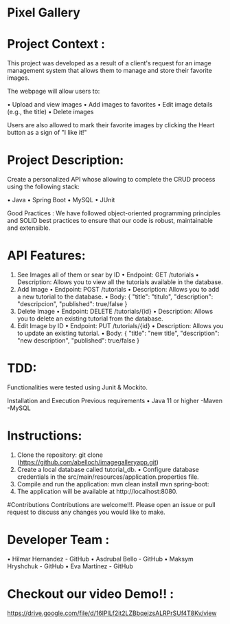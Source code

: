 # Pixel Gallery 

# Project Context :
This project was developed as a result of a client's request for an image management system that allows them to manage and store their favorite images.

The webpage will allow users to: 

•	Upload and view images
•	Add images to favorites
•	Edit image details (e.g., the title)
•	Delete images

Users are also allowed to mark their favorite images by clicking the Heart button as a sign of "I like it!"

# Project Description:

Create a personalized API whose allowing to complete the CRUD process using the following stack:

•	Java
•	Spring Boot
•	MySQL
•	JUnit


Good Practices : We have followed object-oriented programming principles and SOLID best practices to ensure that our code is robust, maintainable and extensible.



#  API Features:

1.	See Images all of them or sear by ID
•	Endpoint: GET /tutorials
•	Description: Allows you to view all the tutorials available in the database.
2.	Add Image
•	Endpoint: POST /tutorials
•	Description: Allows you to add a new tutorial to the database.
•	Body: { "title": "titulo", "description": "descripcion", "published": true/false }
3.	Delete Image
•	Endpoint: DELETE /tutorials/{id}
•	Description: Allows you to delete an existing tutorial from the database.
4.	Edit Image by ID
•	Endpoint: PUT /tutorials/{id}
•	Description: Allows you to update an existing tutorial.
•	Body: { "title": "new title", "description": "new description", "published": true/false }

# TDD:
Functionalities were tested using Junit & Mockito.

Installation and Execution
Previous requirements
•	Java 11 or higher -Maven -MySQL


# Instructions:

1.	Clone the repository:
git clone (https://github.com/abelloch/imagegalleryapp.git)
2.	Create a  local database called tutorial_db.
•	Configure database credentials in the src/main/resources/application.properties file.
3.	Compile and run the application:
mvn clean install
mvn spring-boot:
4.	The application will be available at http://localhost:8080.


#Contributions
Contributions are welcome!!!. Please open an issue or pull request to discuss any changes you would like to make.

# Developer Team : 

•	Hilmar Hernandez - GitHub
•	Asdrubal Bello - GitHub
•	Maksym Hryshchuk - GitHub
•	Eva Martínez - GitHub

# Checkout our video Demo!! :

https://drive.google.com/file/d/16IPlLf2it2LZBbqejzsALRPrSUf4T8Kv/view
